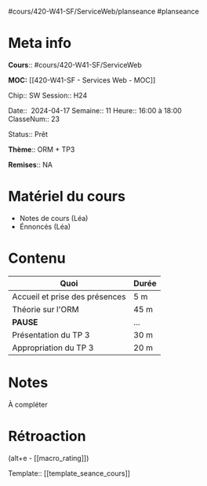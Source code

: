 #cours/420-W41-SF/ServiceWeb/planseance #planseance
# Meta info

**Cours**:: #cours/420-W41-SF/ServiceWeb 

**MOC:** [[420-W41-SF - Services Web - MOC]]

Chip::  <span class="chip cours-2">SW</span> 
Session:: H24

Date::  2024-04-17
Semaine:: 11
Heure:: 16:00 à 18:00  
ClasseNum:: 23

Status:: <span class="chip pret">Prêt</span>

**Thème**:: ORM + TP3

**Remises**:: <span class="chip na">NA</span>

# Matériel du cours
* Notes de cours (Léa)
* Énnoncés (Léa)
# Contenu
| Quoi                           | Durée |
| ------------------------------ | ----- |
| Accueil et prise des présences | 5 m   |
| Théorie sur l'ORM              | 45 m  |
| **PAUSE**                      | ...   |
| Présentation du TP 3           | 30 m  |
| Appropriation du TP 3          | 20 m  |
# Notes
À compléter

# Rétroaction
(alt+e - [[macro_rating]])

Template:: [[template_seance_cours]]